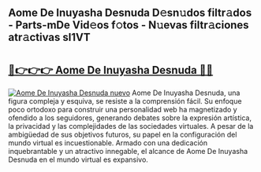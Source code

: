 ## Aome De Inuyasha Desnuda D𝚎sn𝚞dos filtr𝚊dos - Parts-mDe Vid𝚎os f𝚘tos - N𝚞evas filtr𝚊ciones atr𝚊ctivas sl1VT

# <h2><a href="http://mbbqwk0.tromn.icu/?c=Aome+De+Inuyasha+Desnuda">🔗👉👉👉 Aome De Inuyasha Desnuda 🔗🔗</a></h2>

[![Aome De Inuyasha Desnuda nuevo](https://i.imgur.com/pEAQMta.gif)](http://mbbqwk0.tromn.icu/?c=Aome+De+Inuyasha+Desnuda)
Aome De Inuyasha Desnuda, una figura compleja y esquiva, se resiste a la comprensión fácil. Su enfoque poco ortodoxo para construir una personalidad web ha magnetizado y ofendido a los seguidores, generando debates sobre la expresión artística, la privacidad y las complejidades de las sociedades virtuales. A pesar de la ambigüedad de sus objetivos futuros, su papel en la configuración del mundo virtual es incuestionable. Armado con una dedicación inquebrantable y un atractivo innegable, el alcance de Aome De Inuyasha Desnuda en el mundo virtual es expansivo.
